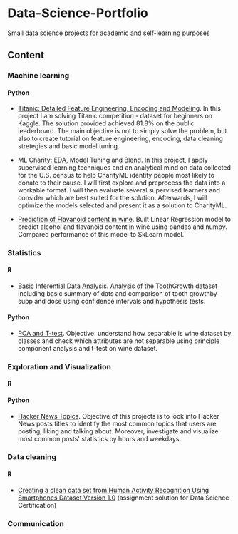 # Data-Science-Portfolio
Small data science projects for academic and self-learning purposes 

## Content

### Machine learning

#### Python

+ [Titanic: Detailed Feature Engineering, Encoding and Modeling](https://www.kaggle.com/volhaleusha/titanic-tutorial-encoding-feature-eng-81-8). In this project I am solving Titanic competition - dataset for beginners on Kaggle. The solution provided  achieved 81.8% on the public leaderboard. The main objective is not to simply solve the problem, but also to create tutorial on feature engineering, encoding, data cleaning stretegies and basic model tuning. 

+ [ML Charity: EDA, Model Tuning and Blend](https://github.com/volhaleusha/Data-Science-Portfolio/tree/master/Machine%20Learning/ML%20Charity). In this project, I apply supervised learning techniques and an analytical mind on data collected for the U.S. census to help CharityML identify people most likely to donate to their cause. I will first explore and preprocess the data into a workable format. I will then evaluate several supervised learners and consider which are best suited for the solution. Afterwards, I will optimize the models selected and present it as a solution to CharityML. 

+ [Prediction of Flavanoid content in wine](https://github.com/volhaleusha/Data-Science-Portfolio/tree/master/Machine%20Learning/Predict%20Alcohol%20Content). Built Linear Regression model to predict alcohol and flavanoid content in wine using pandas and numpy. Compared performance of this model to SkLearn model. 
   
   
### Statistics

#### R

+ [Basic Inferential Data Analysis](https://github.com/volhaleusha/Data-Science-Portfolio/tree/master/Statistics/Basic%20Inferential%20Data%20Analysis). Analysis of the ToothGrowth dataset including basic summary of dats and comparison of tooth growthby supp and dose using confidence intervals and hypothesis tests.

#### Python

+ [PCA and T-test](https://github.com/volhaleusha/Data-Science-Portfolio/tree/master/Statistics/PCA%20and%20T-test%20for%20Wine%20Dataset). Objective: understand how separable is wine dataset by classes and check which attributes are not separable using principle component analysis and t-test on wine dataset. 

### Exploration and Visualization

#### R

#### Python
+ [Hacker News Topics](https://github.com/volhaleusha/Data-Science-Portfolio/tree/master/Exploration%20and%20Visualization/Hacker%20News%20Topics). Objective of this projects is to look into Hacker News posts titles to identify the most common topics that users are posting, liking and talking about. Moreover, investigate and visualize most common posts' statistics by hours and weekdays.

### Data cleaning 
 
#### R 
  + [Creating a clean data set from Human Activity Recognition Using Smartphones Dataset Version 1.0](https://github.com/volhaleusha/Data-Science-Specialization-Projects/tree/master/Getting-and-Clearning-Data-Assignment)  (assignment solution for Data Science Certification)  
  
### Communication






